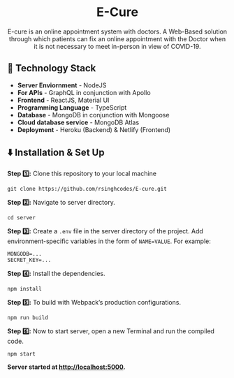<h1 align="center">E-Cure</h1>

<p align="center">E-cure is an online appointment system with doctors. A Web-Based solution through which patients can fix an online appointment with the Doctor when it is not necessary to meet in-person in view of COVID-19.</p>

## 🚧 Technology Stack

- **Server Enviornment** - NodeJS
- **For APIs** - GraphQL in conjunction with Apollo
- **Frontend** - ReactJS, Material UI
- **Programming Language** - TypeScript
- **Database** - MongoDB in conjunction with Mongoose
- **Cloud database service** - MongoDB Atlas
- **Deployment** - Heroku (Backend) & Netlify (Frontend)

## ⬇️ Installation & Set Up

**Step :one::** Clone this repository to your local machine

```
git clone https://github.com/rsinghcodes/E-cure.git
```

**Step :two::** Navigate to server directory.

```
cd server
```

**Step :three::** Create a `.env` file in the server directory of the project. Add environment-specific variables in the form of `NAME=VALUE`. For example:

```
MONGODB=...
SECRET_KEY=...
```

**Step :four::** Install the dependencies.

```
npm install
```

**Step :five::** To build with Webpack’s production configurations.

```
npm run build
```

**Step :six::** Now to start server, open a new Terminal and run the compiled code.

```
npm start
```

**Server started at [http://localhost:5000](http://localhost:5000).**
